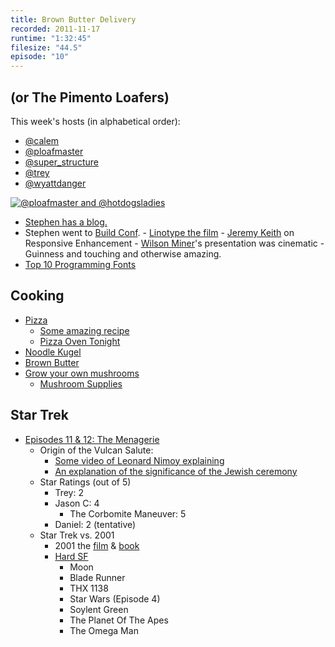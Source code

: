 ```yaml
---
title: Brown Butter Delivery
recorded: 2011-11-17
runtime: "1:32:45"
filesize: "44.5"
episode: "10"
---
```


## (or The Pimento Loafers)

This week's hosts (in alphabetical order):

- [@calem](https://twitter.com/calem)
- [@ploafmaster](https://twitter.com/ploafmaster)
- [@super_structure](https://twitter.com/super_structure)
- [@trey](https://twitter.com/trey)
- [@wyattdanger](https://twitter.com/wyattdanger)

[![@ploafmaster and @hotdogsladies](https://treylabs-cdn.nyc3.digitaloceanspaces.com/jawgrind/Jawgrind-Episode-10.jpg)](http://www.flickr.com/photos/ploafmaster/6027943914/)

- [Stephen has a blog.](http://blog.stephenwyattbush.com/)
- Stephen went to [Build Conf](http://2011.buildconf.com/). - [Linotype the film](http://vimeo.com/15032988) - [Jeremy Keith](http://adactio.com/) on Responsive Enhancement - [Wilson Miner](http://www.wilsonminer.com/)'s presentation was cinematic - Guinness
  and touching and otherwise amazing.
- [Top 10 Programming Fonts](http://hivelogic.com/articles/top-10-programming-fonts/)

## Cooking

- [Pizza](http://www.youtube.com/watch?v=bpet67TTVag)
  - [Some amazing recipe](https://simple-note.appspot.com/publish/s7ZSY0)
  - [Pizza Oven Tonight](http://www.flickr.com/photos/pjpink/6063446271/)
- [Noodle Kugel](http://eggandtoast.com/trey/card/220/)
- [Brown Butter](http://eggandtoast.com/ploafmaster/card/248/)
- [Grow your own mushrooms](http://torchbearer.utk.edu/2011/11/how-to-make-a-mushroom-log/)
  - [Mushroom Supplies](http://everythingmushrooms.com/)

## Star Trek

- [Episodes 11 &amp; 12: The Menagerie](<http://en.wikipedia.org/wiki/The_Menagerie_(Star_Trek:_The_Original_Series)>)
  - Origin of the Vulcan Salute:
    - [Some video of Leonard Nimoy explaining](http://www.youtube.com/watch?v=G1d83XOORP0)
    - [An explanation of the significance of the Jewish ceremony](https://web.archive.org/web/20130317104037/http://upstel.net/~rooster/v-salute.html)
  - Star Ratings (out of 5)
    - Trey: 2
    - Jason C: 4
      - The Corbomite Maneuver: 5
    - Daniel: 2 (tentative)
  - Star Trek vs. 2001
    - 2001 the [film](<http://en.wikipedia.org/wiki/2001:_A_Space_Odyssey_(film)>) &amp; [book](<http://en.wikipedia.org/wiki/2001:_A_Space_Odyssey_(novel)>)
    - [Hard SF](http://en.wikipedia.org/wiki/Hard_science_fiction)
      - Moon
      - Blade Runner
      - THX 1138
      - Star Wars (Episode 4)
      - Soylent Green
      - The Planet Of The Apes
      - The Omega Man
